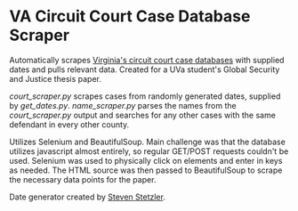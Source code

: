 # VA Circuit Court Case Database Scraper
Automatically scrapes [Virginia's circuit court case databases](http://ewsocis1.courts.state.va.us/CJISWeb/circuit.jsp) with supplied dates and pulls relevant data. Created for a UVa student's Global Security and Justice thesis paper.

*court_scraper.py* scrapes cases from randomly generated dates, supplied by *get_dates.py*.
*name_scraper.py* parses the names from the *court_scraper.py* output and searches for any other cases with the same defendant in every other county.

Utilizes Selenium and BeautifulSoup. Main challenge was that the database utilizes javascript almost entirely, so regular GET/POST requests couldn't be used. Selenium was used to physically click on elements and enter in keys as needed. The HTML source was then passed to BeautifulSoup to scrape the necessary data points for the paper.

Date generator created by [Steven Stetzler](https://github.com/stevenstetzler).